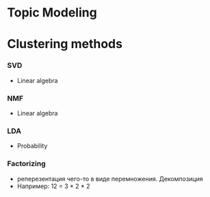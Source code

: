 # Topic Modeling

# Clustering methods
### SVD
- Linear algebra
### NMF
- Linear algebra
### LDA
- Probability

### Factorizing
- реперезентация чего-то в виде перемножения. Декомпозиция
- Например: 12 = 3 * 2 * 2